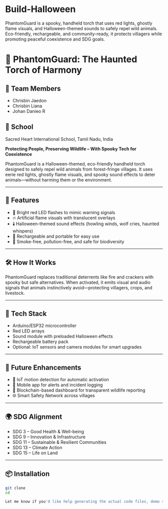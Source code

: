 # Build-Halloween
PhantomGuard is a spooky, handheld torch that uses red lights, ghostly flame visuals, and Halloween-themed sounds to safely repel wild animals. Eco-friendly, rechargeable, and community-ready, it protects villagers while promoting peaceful coexistence and SDG goals.
# 🎃 PhantomGuard: The Haunted Torch of Harmony
## 👥 Team Members
- Chrisbin Jaedon  
- Chrisbin Liana  
- Johan Danieo R  
  

## 🏫 School
Sacred Heart International School, Tamil Nadu, India


**Protecting People, Preserving Wildlife – With Spooky Tech for Coexistence**

PhantomGuard is a Halloween-themed, eco-friendly handheld torch designed to safely repel wild animals from forest-fringe villages. It uses eerie red lights, ghostly flame visuals, and spooky sound effects to deter animals—without harming them or the environment.

---

## 👻 Features

- 🔴 Bright red LED flashes to mimic warning signals
- 🔥 Artificial flame visuals with translucent overlays
- 🕯️ Halloween-themed sound effects (howling winds, wolf cries, haunted whispers)
- 🔋 Rechargeable and portable for easy use
- 🌱 Smoke-free, pollution-free, and safe for biodiversity

---

## 🛠️ How It Works

PhantomGuard replaces traditional deterrents like fire and crackers with spooky but safe alternatives. When activated, it emits visual and audio signals that animals instinctively avoid—protecting villagers, crops, and livestock.

---

## 🧪 Tech Stack

- Arduino/ESP32 microcontroller
- Red LED arrays
- Sound module with preloaded Halloween effects
- Rechargeable battery pack
- Optional: IoT sensors and camera modules for smart upgrades

---

## 🚀 Future Enhancements

- 🧠 IoT motion detection for automatic activation
- 📱 Mobile app for alerts and incident logging
- 🔗 Blockchain-based dashboard for transparent wildlife reporting
- 🌐 Smart Safety Network across villages

---

## 🌍 SDG Alignment

- SDG 3 – Good Health & Well-being
- SDG 9 – Innovation & Infrastructure
- SDG 11 – Sustainable & Resilient Communities
- SDG 13 – Climate Action
- SDG 15 – Life on Land

---

## 📦 Installation

```bash
git clone 
cd 

Let me know if you'd like help generating the actual code files, demo scripts, or spooky sound assets!
